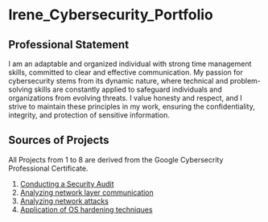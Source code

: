 # Irene_Cybersecurity_Portfolio

## Professional Statement
I am an adaptable and organized individual with strong time management skills, committed to
clear and effective communication. My passion for cybersecurity stems from its dynamic nature,
where technical and problem-solving skills are constantly applied to safeguard individuals and
organizations from evolving threats. I value honesty and respect, and I strive to maintain these
principles in my work, ensuring the confidentiality, integrity, and protection of sensitive
information.

## Sources of Projects
All Projects from 1 to 8 are derived from the Google Cybersecrity Professional Certificate.
1. [Conducting a Security Audit](https://github.com/IreneMakonnen/Irene_Portfolio/blob/a2c3dd28016f57b2f74c19847d4abca3c33f5290/Google%20Cybersecurity%20Professional%20Certificate/Conducting%20a%20Security%20Audit.md)
2. [Analyzing network layer communication](https://github.com/IreneMakonnen/Irene_Portfolio/blob/0d25c9a472ec7f93b0833095bf682c883dd5aaf1/Google%20Cybersecurity%20Professional%20Certificate/2.%20Analyzing%20network%20layer%20communication.md)
3. [Analyzing network attacks](https://github.com/IreneMakonnen/Irene_Portfolio/blob/0d25c9a472ec7f93b0833095bf682c883dd5aaf1/Google%20Cybersecurity%20Professional%20Certificate/3.%20Analyzing%20network%20attacks.md)
4. [Application of OS hardening techniques]()
